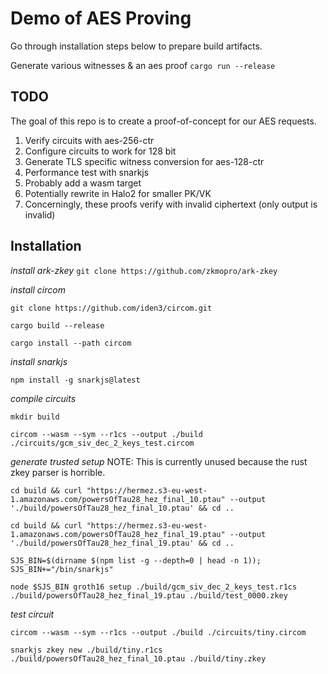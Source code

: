 # Demo of AES Proving

Go through installation steps below to prepare build artifacts. 

Generate various witnesses & an aes proof
`cargo run --release`

## TODO
The goal of this repo is to create a proof-of-concept for our AES requests. 

1. Verify circuits with aes-256-ctr
2. Configure circuits to work for 128 bit
3. Generate TLS specific witness conversion for aes-128-ctr
4. Performance test with snarkjs 
5. Probably add a wasm target
6. Potentially rewrite in Halo2 for smaller PK/VK
7. Concerningly, these proofs verify with invalid ciphertext (only output is invalid)


## Installation

*install ark-zkey*
`git clone https://github.com/zkmopro/ark-zkey`

*install circom*

`git clone https://github.com/iden3/circom.git`

`cargo build --release`

`cargo install --path circom`

*install snarkjs*

`npm install -g snarkjs@latest`

*compile circuits*

`mkdir build`

`circom --wasm --sym --r1cs --output ./build ./circuits/gcm_siv_dec_2_keys_test.circom`

*generate trusted setup*
NOTE: This is currently unused because the rust zkey parser is horrible. 

`cd build && curl "https://hermez.s3-eu-west-1.amazonaws.com/powersOfTau28_hez_final_10.ptau" --output './build/powersOfTau28_hez_final_10.ptau' && cd ..`

`cd build && curl "https://hermez.s3-eu-west-1.amazonaws.com/powersOfTau28_hez_final_19.ptau" --output './build/powersOfTau28_hez_final_19.ptau' && cd ..`

`SJS_BIN=$(dirname $(npm list -g --depth=0 | head -n 1)); SJS_BIN+="/bin/snarkjs"`

`node $SJS_BIN groth16 setup ./build/gcm_siv_dec_2_keys_test.r1cs ./build/powersOfTau28_hez_final_19.ptau ./build/test_0000.zkey`

*test circuit*

`circom --wasm --sym --r1cs --output ./build ./circuits/tiny.circom`

`snarkjs zkey new ./build/tiny.r1cs ./build/powersOfTau28_hez_final_10.ptau ./build/tiny.zkey`